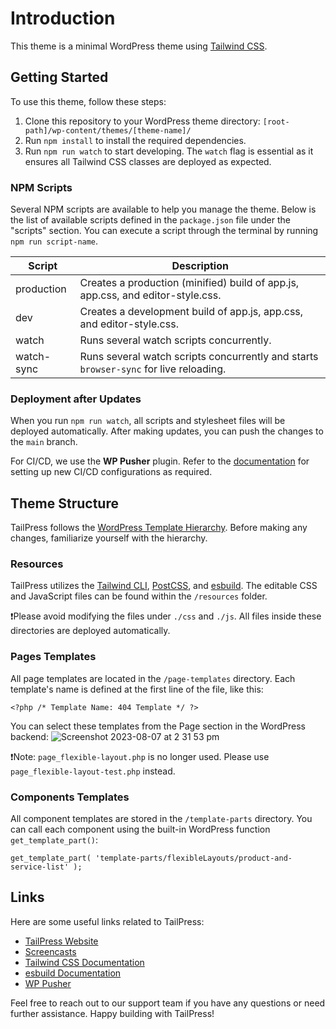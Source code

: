 # Introduction

This theme is a minimal WordPress theme using [Tailwind CSS](https://tailwindcss.com/).

## Getting Started

To use this theme, follow these steps:

1. Clone this repository to your WordPress theme directory: `[root-path]/wp-content/themes/[theme-name]/`
2. Run `npm install` to install the required dependencies.
3. Run `npm run watch` to start developing. The `watch` flag is essential as it ensures all Tailwind CSS classes are deployed as expected.

### NPM Scripts

Several NPM scripts are available to help you manage the theme. Below is the list of available scripts defined in the `package.json` file under the "scripts" section. You can execute a script through the terminal by running `npm run script-name`.

| Script     | Description                                                                           |
| ---------- | ------------------------------------------------------------------------------------- |
| production | Creates a production (minified) build of app.js, app.css, and editor-style.css.       |
| dev        | Creates a development build of app.js, app.css, and editor-style.css.                 |
| watch      | Runs several watch scripts concurrently.                                              |
| watch-sync | Runs several watch scripts concurrently and starts `browser-sync` for live reloading. |

### Deployment after Updates

When you run `npm run watch`, all scripts and stylesheet files will be deployed automatically. After making updates, you can push the changes to the `main` branch.

For CI/CD, we use the **WP Pusher** plugin. Refer to the [documentation](https://docs.wppusher.com/) for setting up new CI/CD configurations as required.

## Theme Structure

TailPress follows the [WordPress Template Hierarchy](https://developer.wordpress.org/themes/basics/template-hierarchy/). Before making any changes, familiarize yourself with the hierarchy.

### Resources

TailPress utilizes the [Tailwind CLI](https://tailwindcss.com/docs/installation#using-tailwind-cli), [PostCSS](https://postcss.org), and [esbuild](https://esbuild.github.io). The editable CSS and JavaScript files can be found within the `/resources` folder.

❗️Please avoid modifying the files under `./css` and `./js`. All files inside these directories are deployed automatically.

### Pages Templates

All page templates are located in the `/page-templates` directory. Each template's name is defined at the first line of the file, like this:

```
<?php /* Template Name: 404 Template */ ?>
```

You can select these templates from the Page section in the WordPress backend:
![Screenshot 2023-08-07 at 2 31 53 pm](https://github.com/ter2yz/Leadstec-Theme/assets/18039986/b8a63908-7c55-4096-8b83-f98742681c39)


❗️Note: `page_flexible-layout.php` is no longer used. Please use `page_flexible-layout-test.php` instead.

### Components Templates

All component templates are stored in the `/template-parts` directory. You can call each component using the built-in WordPress function `get_template_part()`:

```
get_template_part( 'template-parts/flexibleLayouts/product-and-service-list' );
```

## Links

Here are some useful links related to TailPress:

-   [TailPress Website](https://tailpress.io)
-   [Screencasts](https://www.youtube.com/playlist?list=PL6GBdOp044SHIOSCZejodwr1HcYsC43wG)
-   [Tailwind CSS Documentation](https://tailwindcss.com/docs)
-   [esbuild Documentation](https://esbuild.github.io)
-   [WP Pusher](https://wppusher.com/)

Feel free to reach out to our support team if you have any questions or need further assistance. Happy building with TailPress!
